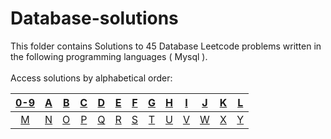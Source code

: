 # Database-solutions
This folder contains Solutions to 45 Database Leetcode problems written in the following programming languages ( Mysql ).<br><br>
Access solutions by alphabetical order:

|[0-9](https://github.com/AnasImloul/Leetcode-solutions/tree/main/database/0-9/#leetcode-solutions)|[A](https://github.com/AnasImloul/Leetcode-solutions/tree/main/database/A/#leetcode-solutions)|[B](https://github.com/AnasImloul/Leetcode-solutions/tree/main/database/B/#leetcode-solutions)|[C](https://github.com/AnasImloul/Leetcode-solutions/tree/main/database/C/#leetcode-solutions)|[D](https://github.com/AnasImloul/Leetcode-solutions/tree/main/database/D/#leetcode-solutions)|[E](https://github.com/AnasImloul/Leetcode-solutions/tree/main/database/E/#leetcode-solutions)|[F](https://github.com/AnasImloul/Leetcode-solutions/tree/main/database/F/#leetcode-solutions)|[G](https://github.com/AnasImloul/Leetcode-solutions/tree/main/database/G/#leetcode-solutions)|[H](https://github.com/AnasImloul/Leetcode-solutions/tree/main/database/H/#leetcode-solutions)|[I](https://github.com/AnasImloul/Leetcode-solutions/tree/main/database/I/#leetcode-solutions)|[J](https://github.com/AnasImloul/Leetcode-solutions/tree/main/database/J/#leetcode-solutions)|[K](https://github.com/AnasImloul/Leetcode-solutions/tree/main/database/K/#leetcode-solutions)|[L](https://github.com/AnasImloul/Leetcode-solutions/tree/main/database/L/#leetcode-solutions)|
|:------------------------------------------------------------------------------------------------:|:--------------------------------------------------------------------------------------------:|:--------------------------------------------------------------------------------------------:|:--------------------------------------------------------------------------------------------:|:--------------------------------------------------------------------------------------------:|:--------------------------------------------------------------------------------------------:|:--------------------------------------------------------------------------------------------:|:--------------------------------------------------------------------------------------------:|:--------------------------------------------------------------------------------------------:|:--------------------------------------------------------------------------------------------:|:--------------------------------------------------------------------------------------------:|:--------------------------------------------------------------------------------------------:|:--------------------------------------------------------------------------------------------:|
|[M](https://github.com/AnasImloul/Leetcode-solutions/tree/main/database/M/#leetcode-solutions)|[N](https://github.com/AnasImloul/Leetcode-solutions/tree/main/database/N/#leetcode-solutions)|[O](https://github.com/AnasImloul/Leetcode-solutions/tree/main/database/O/#leetcode-solutions)|[P](https://github.com/AnasImloul/Leetcode-solutions/tree/main/database/P/#leetcode-solutions)|[Q](https://github.com/AnasImloul/Leetcode-solutions/tree/main/database/Q/#leetcode-solutions)|[R](https://github.com/AnasImloul/Leetcode-solutions/tree/main/database/R/#leetcode-solutions)|[S](https://github.com/AnasImloul/Leetcode-solutions/tree/main/database/S/#leetcode-solutions)|[T](https://github.com/AnasImloul/Leetcode-solutions/tree/main/database/T/#leetcode-solutions)|[U](https://github.com/AnasImloul/Leetcode-solutions/tree/main/database/U/#leetcode-solutions)|[V](https://github.com/AnasImloul/Leetcode-solutions/tree/main/database/V/#leetcode-solutions)|[W](https://github.com/AnasImloul/Leetcode-solutions/tree/main/database/W/#leetcode-solutions)|[X](https://github.com/AnasImloul/Leetcode-solutions/tree/main/database/X/#leetcode-solutions)|[Y](https://github.com/AnasImloul/Leetcode-solutions/tree/main/database/Y/#leetcode-solutions)|